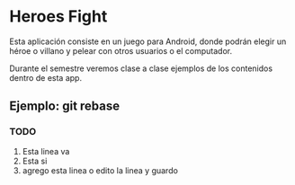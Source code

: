 # Heroes Fight

Esta aplicación consiste en un juego para Android, donde podrán elegir un héroe o villano y pelear con otros usuarios o el computador.

Durante el semestre veremos clase a clase ejemplos de los contenidos dentro de esta app.

## Ejemplo: git rebase

### TODO
1. Esta linea va
2. Esta si
3. agrego esta linea o edito la linea
y guardo 
